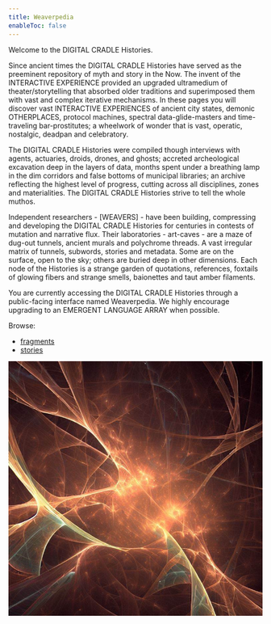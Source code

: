 ```yaml
---
title: Weaverpedia
enableToc: false
---
```

Welcome to the DIGITAL CRADLE Histories.

Since ancient times the DIGITAL CRADLE Histories have served as the preeminent repository of myth and story in the Now. The invent of the INTERACTIVE EXPERIENCE provided an upgraded ultramedium of theater/storytelling that absorbed older traditions and superimposed them with vast and complex iterative mechanisms. In these pages you will discover vast INTERACTIVE EXPERIENCES of ancient city states, demonic OTHERPLACES, protocol machines, spectral data-glide-masters and time-traveling bar-prostitutes; a wheelwork of wonder that is vast, operatic, nostalgic, deadpan and celebratory.

The DIGITAL CRADLE Histories were compiled though interviews with agents, actuaries, droids, drones, and ghosts; accreted archeological excavation deep in the layers of data, months spent under a breathing lamp in the dim corridors and false bottoms of municipal libraries; an archive reflecting the highest level of progress, cutting across all disciplines, zones and materialities. The DIGITAL CRADLE Histories strive to tell the whole muthos.

Independent researchers - \[WEAVERS\] - have been building, compressing and developing the DIGITAL CRADLE Histories for centuries in contests of mutation and narrative flux. Their laboratories - art-caves - are a maze of dug-out tunnels, ancient murals and polychrome threads. A vast irregular matrix of tunnels, subwords, stories and metadata. Some are on the surface, open to the sky; others are buried deep in other dimensions. Each node of the Histories is a strange garden of quotations, references, foxtails of glowing fibers and strange smells, baionettes and taut amber filaments. 

You are currently accessing the DIGITAL CRADLE Histories through a public-facing interface named Weaverpedia. We highly encourage upgrading to an EMERGENT LANGUAGE ARRAY when possible.

Browse:
- [fragments](https://weaverpedia.net/tags/fragment)
- [stories](https://weaverpedia.net/tags/story)

![The Weave](wiki/images/weave-1.png)